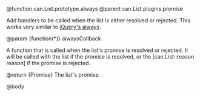 @function can.List.prototype.always
@parent can.List.plugins.promise

Add handlers to be called when the list is either resolved or 
rejected. This works very similar 
to [jQuery's always](http://api.jquery.com/deferred.always/).

@param {function(*)} alwaysCallback

A function that is called when the list's promise is resolved 
or rejected. It will be called with the list if the promise is resolved,
or the [can.List::reason reason] if the promise is rejected.

@return {Promise} The list's promise.

@body


